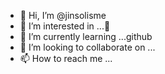 - 👋 Hi, I’m @jinsolisme
- 👀 I’m interested in ...🤝
- 🌱 I’m currently learning ...github
- 💞️ I’m looking to collaborate on ...
- 📫 How to reach me ...

<!---
jinsolisme/jinsolisme is a ✨ special ✨ repository because its `README.md` (this file) appears on your GitHub profile.
You can click the Preview link to take a look at your changes.
--->
